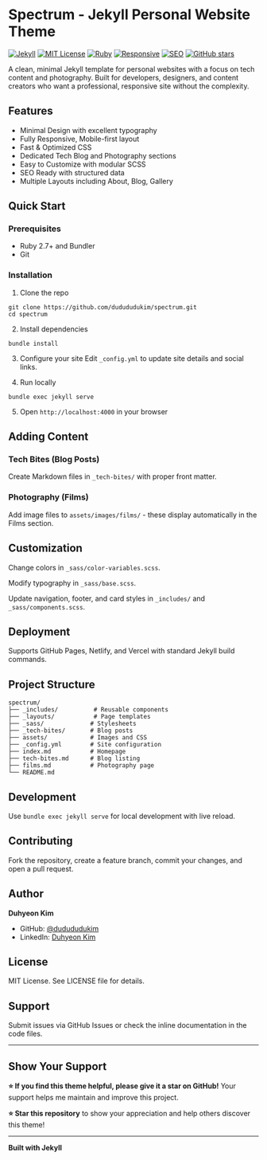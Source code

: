 # Spectrum - Jekyll Personal Website Theme

[![Jekyll](https://img.shields.io/badge/Jekyll-%3E%3D%204.3-blue.svg)](https://jekyllrb.com/)
[![MIT License](https://img.shields.io/badge/License-MIT-green.svg)](https://opensource.org/licenses/MIT)
[![Ruby](https://img.shields.io/badge/Ruby-%3E%3D%202.7-red.svg)](https://www.ruby-lang.org/)
[![Responsive](https://img.shields.io/badge/Responsive-Yes-brightgreen.svg)]()
[![SEO](https://img.shields.io/badge/SEO-Ready-brightgreen.svg)]()
[![GitHub stars](https://img.shields.io/github/stars/dudududukim/spectrum.svg?style=social&label=Star)](https://github.com/dudududukim/spectrum)

A clean, minimal Jekyll template for personal websites with a focus on tech content and photography. Built for developers, designers, and content creators who want a professional, responsive site without the complexity.

## Features

- Minimal Design with excellent typography
- Fully Responsive, Mobile-first layout  
- Fast & Optimized CSS
- Dedicated Tech Blog and Photography sections
- Easy to Customize with modular SCSS
- SEO Ready with structured data
- Multiple Layouts including About, Blog, Gallery

## Quick Start

### Prerequisites
- Ruby 2.7+ and Bundler
- Git

### Installation
1. Clone the repo
```
git clone https://github.com/dudududukim/spectrum.git
cd spectrum
```
2. Install dependencies
```
bundle install
```
3. Configure your site
Edit `_config.yml` to update site details and social links.

4. Run locally
```
bundle exec jekyll serve
```
5. Open `http://localhost:4000` in your browser

## Adding Content

### Tech Bites (Blog Posts)
Create Markdown files in `_tech-bites/` with proper front matter.

### Photography (Films)
Add image files to `assets/images/films/` - these display automatically in the Films section.

## Customization

Change colors in `_sass/color-variables.scss`.

Modify typography in `_sass/base.scss`.

Update navigation, footer, and card styles in `_includes/` and `_sass/components.scss`.

## Deployment

Supports GitHub Pages, Netlify, and Vercel with standard Jekyll build commands.

## Project Structure

```
spectrum/
├── _includes/          # Reusable components
├── _layouts/           # Page templates  
├── _sass/             # Stylesheets
├── _tech-bites/       # Blog posts
├── assets/            # Images and CSS
├── _config.yml        # Site configuration
├── index.md           # Homepage
├── tech-bites.md      # Blog listing
├── films.md           # Photography page
└── README.md
```

## Development

Use `bundle exec jekyll serve` for local development with live reload.

## Contributing

Fork the repository, create a feature branch, commit your changes, and open a pull request.

## Author

**Duhyeon Kim**
- GitHub: [@dudududukim](https://github.com/dudududukim)
- LinkedIn: [Duhyeon Kim](https://www.linkedin.com/in/duhyeon-kim-6623082b1/)

## License

MIT License. See LICENSE file for details.

## Support

Submit issues via GitHub Issues or check the inline documentation in the code files.

---

## Show Your Support

**⭐ If you find this theme helpful, please give it a star on GitHub!** Your support helps me maintain and improve this project.

**⭐ Star this repository** to show your appreciation and help others discover this theme!

---

**Built with Jekyll**